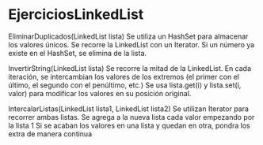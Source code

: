 # EjerciciosLinkedList
EliminarDuplicados(LinkedList<Integer> lista)
Se utiliza un HashSet<Integer> para almacenar los valores únicos.
Se recorre la LinkedList con un Iterator<Integer>.
Si un número ya existe en el HashSet, se elimina de la lista.

InvertirString(LinkedList<String> lista)
Se recorre la mitad de la LinkedList.
En cada iteración, se intercambian los valores de los extremos (el primer con el último, el segundo con el penúltimo, etc.)
Se usa lista.get(i) y lista.set(i, valor) para modificar los valores en su posición original.

IntercalarListas(LinkedList<Integer> lista1, LinkedList<Integer> lista2)
Se utilizan Iterator<Integer> para recorrer ambas listas.
Se agrega a la nueva lista cada valor empezando por la lista 1
Si se acaban los valores en una lista y quedan en otra, pondra los extra de manera continua
